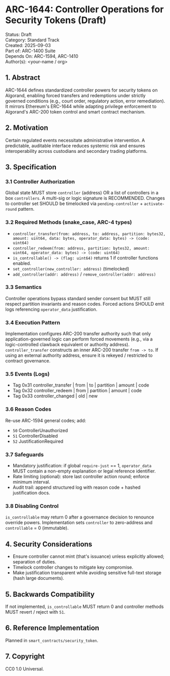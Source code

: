 # ARC-1644: Controller Operations for Security Tokens (Draft)

Status: Draft  
Category: Standard Track  
Created: 2025-09-03  
Part of: ARC-1400 Suite  
Depends On: ARC-1594, ARC-1410  
Author(s): <your-name / org>

## 1. Abstract

ARC-1644 defines standardized controller powers for security tokens on Algorand, enabling forced transfers and redemptions under strictly governed conditions (e.g., court order, regulatory action, error remediation). It mirrors Ethereum's ERC-1644 while adapting privilege enforcement to Algorand's ARC-200 token control and smart contract mechanism.

## 2. Motivation

Certain regulated events necessitate administrative intervention. A predictable, auditable interface reduces systemic risk and ensures interoperability across custodians and secondary trading platforms.

## 3. Specification

### 3.1 Controller Authorization

Global state MUST store `controller` (address) OR a list of controllers in a box `controllers`. A multi-sig or logic signature is RECOMMENDED. Changes to controller set SHOULD be timelocked via `pending-controller` + `activate-round` pattern.

### 3.2 Required Methods (snake_case, ARC-4 types)

- `controller_transfer(from: address, to: address, partition: bytes32, amount: uint64, data: bytes, operator_data: bytes) -> (code: uint64)`
- `controller_redeem(from: address, partition: bytes32, amount: uint64, operator_data: bytes) -> (code: uint64)`
- `is_controllable() -> (flag: uint64)` returns 1 if controller functions enabled.
- `set_controller(new_controller: address)` (timelocked)
- `add_controller(addr: address)` / `remove_controller(addr: address)`

### 3.3 Semantics

Controller operations bypass standard sender consent but MUST still respect partition invariants and reason codes. Forced actions SHOULD emit logs referencing `operator_data` justification.

### 3.4 Execution Pattern

Implementation configures ARC-200 transfer authority such that only application-governed logic can perform forced movements (e.g., via a logic-controlled clawback equivalent or authority address). `controller_transfer` constructs an inner ARC-200 transfer `from -> to`. If using an external authority address, ensure it is rekeyed / restricted to contract governance.

### 3.5 Events (Logs)

- Tag 0x31 controller_transfer | from | to | partition | amount | code
- Tag 0x32 controller_redeem | from | partition | amount | code
- Tag 0x33 controller_changed | old | new

### 3.6 Reason Codes

Re-use ARC-1594 general codes; add:

- `50` ControllerUnauthorized
- `51` ControllerDisabled
- `52` JustificationRequired

### 3.7 Safeguards

- Mandatory justification: if global `require-just` == 1, `operator_data` MUST contain a non-empty explanation or legal reference identifier.
- Rate limiting (optional): store last controller action round; enforce minimum interval.
- Audit trail: append structured log with reason code + hashed justification docs.

### 3.8 Disabling Control

`is_controllable` may return 0 after a governance decision to renounce override powers. Implementation sets `controller` to zero-address and `controllable` = 0 (immutable).

## 4. Security Considerations

- Ensure controller cannot mint (that's issuance) unless explicitly allowed; separation of duties.
- Timelock controller changes to mitigate key compromise.
- Make justification transparent while avoiding sensitive full-text storage (hash large documents).

## 5. Backwards Compatibility

If not implemented, `is_controllable` MUST return 0 and controller methods MUST revert / reject with `51`.

## 6. Reference Implementation

Planned in `smart_contracts/security_token`.

## 7. Copyright

CC0 1.0 Universal.
